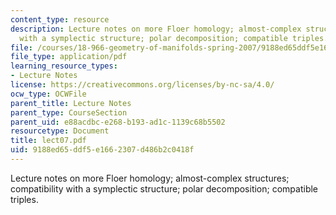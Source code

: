 ```yaml
---
content_type: resource
description: Lecture notes on more Floer homology; almost-complex structures; compatibility
  with a symplectic structure; polar decomposition; compatible triples.
file: /courses/18-966-geometry-of-manifolds-spring-2007/9188ed65ddf5e1662307d486b2c0418f_lect07.pdf
file_type: application/pdf
learning_resource_types:
- Lecture Notes
license: https://creativecommons.org/licenses/by-nc-sa/4.0/
ocw_type: OCWFile
parent_title: Lecture Notes
parent_type: CourseSection
parent_uid: e88acdbc-e268-b193-ad1c-1139c68b5502
resourcetype: Document
title: lect07.pdf
uid: 9188ed65-ddf5-e166-2307-d486b2c0418f
---
```

Lecture notes on more Floer homology; almost-complex structures; compatibility with a symplectic structure; polar decomposition; compatible triples.